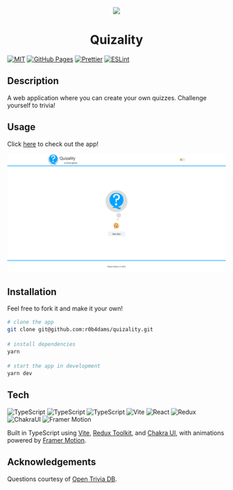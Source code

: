 <div align="center">
  <image width='100px' src="public/logo.svg">
  <h1>Quizality</h1>
</div>

[![MIT](https://img.shields.io/badge/license-MIT-blue)](https://opensource.org/licenses/MIT)
[![GitHub Pages](https://img.shields.io/github/deployments/r0b4dams/quizality/github-pages?logo=github&label=deployment)](https://r0b4dams.github.io/quizality/)
[![Prettier](https://img.shields.io/badge/style-prettier-ff69b4.svg)](https://github.com/prettier/prettier)
[![ESLint](https://github.com/r0b4dams/quizality/workflows/Lint/badge.svg)](https://github.com/eslint/eslint)

## Description

A web application where you can create your own quizzes. Challenge yourself to trivia!

## Usage

Click [here](https://r0b4dams.github.io/quizality/) to check out the app!

[![screenshot](assets/screenshot.png)](https://r0b4dams.github.io/quizality/)

## Installation

Feel free to fork it and make it your own!

```bash
# clone the app
git clone git@github.com:r0b4dams/quizality.git

# install dependencies
yarn

# start the app in development
yarn dev
```

## Tech

![TypeScript](https://img.shields.io/badge/HTML-gray?logo=html5)
![TypeScript](https://img.shields.io/badge/CSS-gray?logo=css3)
![TypeScript](https://img.shields.io/badge/TypeScript-gray?logo=typescript)
![Vite](https://img.shields.io/badge/Vite-gray?logo=vite)
![React](https://img.shields.io/badge/React-gray?logo=react)
![Redux](https://img.shields.io/badge/Redux-gray?logo=redux)
![ChakraUI](https://img.shields.io/badge/Chakra_UI-gray?logo=chakraui)
![Framer Motion](https://img.shields.io/badge/Framer_Motion-gray?logo=framer)

Built in TypeScript using [Vite](https://vitejs.dev/), [Redux Toolkit](https://redux-toolkit.js.org/), and [Chakra UI](https://chakra-ui.com/), with animations powered by [Framer Motion](https://www.framer.com/motion/).

## Acknowledgements

Questions courtesy of [Open Trivia DB](https://opentdb.com/).
